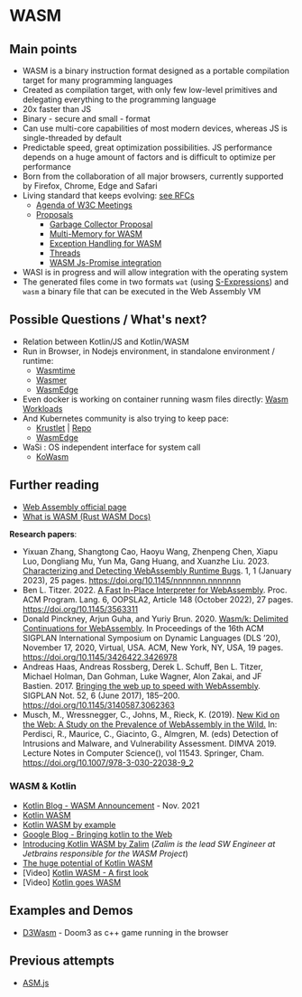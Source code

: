 # WASM

## Main points

- WASM is a binary instruction format designed as a portable compilation target for many programming languages
- Created as compilation target, with only few low-level primitives and delegating everything to the programming language
- 20x faster than JS
- Binary - secure and small - format
- Can use multi-core capabilities of most modern devices, whereas JS is single-threaded by default
- Predictable speed, great optimization possibilities. JS performance depends on a huge amount of factors and is difficult to optimize per performance
- Born from the collaboration of all major browsers, currently supported by Firefox, Chrome, Edge and Safari
- Living standard that keeps evolving: [see RFCs](https://github.com/orgs/WebAssembly/repositories)
    - [Agenda of W3C Meetings](https://github.com/WebAssembly/meetings/tree/main)
    - [Proposals](https://github.com/WebAssembly/proposals)
        - [Garbage Collector Proposal](https://github.com/WebAssembly/gc)
        - [Multi-Memory for WASM](https://github.com/WebAssembly/multi-memory)
        - [Exception Handling for WASM](https://github.com/WebAssembly/exception-handling)
        - [Threads](https://github.com/webassembly/threads)
        - [WASM Js-Promise integration](https://github.com/WebAssembly/js-promise-integration)
- WASI is in progress and will allow integration with the operating system
- The generated files come in two formats `wat` (using [S-Expressions](https://en.wikipedia.org/wiki/S-expression)) and `wasm` a binary file that can be executed in the Web Assembly VM

## Possible Questions / What's next? 

- Relation between Kotlin/JS and Kotlin/WASM
- Run in Browser, in Nodejs environment, in standalone environment / runtime:
    - [Wasmtime](https://wasmtime.dev/)
    - [Wasmer](https://wasmer.io/)
    - [WasmEdge](https://wasmedge.org/)
- Even docker is working on container running wasm files directly: [Wasm Workloads](https://docs.docker.com/desktop/wasm/)
- And Kubernetes community is also trying to keep pace: 
    - [Krustlet](https://krustlet.dev/) | [Repo](https://github.com/krustlet/krustlet)
    - [WasmEdge](https://wasmedge.org/book/en/use_cases/kubernetes.html)
- WaSi : OS independent interface for system call
    - [KoWasm](https://github.com/kowasm/kowasm)


## Further reading

- [Web Assembly official page](https://webassembly.org/)
- [What is WASM (Rust WASM Docs)](https://rustwasm.github.io/docs/book/what-is-webassembly.html)

**Research papers**:

- Yixuan Zhang, Shangtong Cao, Haoyu Wang, Zhenpeng Chen, Xiapu Luo, Dongliang Mu, Yun Ma, Gang Huang, and Xuanzhe Liu. 2023.
[Characterizing and Detecting WebAssembly Runtime Bugs](https://arxiv.org/pdf/2301.12102.pdf). 1, 1 (January 2023), 25 pages. https://doi.org/10.1145/nnnnnnn.nnnnnnn
- Ben L. Titzer. 2022. [A Fast In-Place Interpreter for WebAssembly](https://dl.acm.org/doi/pdf/10.1145/3563311). Proc. ACM Program. Lang. 6, OOPSLA2,
Article 148 (October 2022), 27 pages. https://doi.org/10.1145/3563311
- Donald Pinckney, Arjun Guha, and Yuriy Brun. 2020. [Wasm/k: Delimited Continuations for WebAssembly](https://arxiv.org/pdf/2010.01723.pdf). In Proceedings of the 16th ACM SIGPLAN International Symposium on Dynamic Languages (DLS ’20), November 17, 2020, Virtual, USA. ACM, New York, NY, USA, 19 pages. https://doi.org/10.1145/3426422.3426978
- Andreas Haas, Andreas Rossberg, Derek L. Schuff, Ben L. Titzer, Michael Holman, Dan Gohman, Luke Wagner, Alon Zakai, and JF Bastien. 2017. [Bringing the web up to speed with WebAssembly](https://dl.acm.org/doi/pdf/10.1145/3140587.3062363). SIGPLAN Not. 52, 6 (June 2017), 185–200. https://doi.org/10.1145/3140587.3062363
- Musch, M., Wressnegger, C., Johns, M., Rieck, K. (2019). [New Kid on the Web: A Study on the Prevalence of WebAssembly in the Wild.](https://ernie.ips.cs.tu-bs.de/papers/2019_DIMVA_WASM.pdf) In: Perdisci, R., Maurice, C., Giacinto, G., Almgren, M. (eds) Detection of Intrusions and Malware, and Vulnerability Assessment. DIMVA 2019. Lecture Notes in Computer Science(), vol 11543. Springer, Cham. https://doi.org/10.1007/978-3-030-22038-9_2
### WASM & Kotlin
- [Kotlin Blog - WASM Announcement](https://blog.jetbrains.com/kotlin/2021/11/k2-compiler-kotlin-wasm-and-tooling-announcements-at-the-2021-kotlin-event/) - Nov. 2021
- [Kotlin WASM](https://kotlinlang.org/docs/wasm-overview.html)
- [Kotlin WASM by example](https://github.com/Kotlin/kotlin-wasm-examples)
- [Google Blog - Bringing kotlin to the Web](https://developers.googleblog.com/2023/05/bringing-kotlin-to-web.html)
- [Introducing Kotlin WASM by Zalim](https://seb.deleuze.fr/introducing-kotlin-wasm/) (*Zalim is the lead SW Engineer at Jetbrains responsible for the WASM Project*)
- [The huge potential of Kotlin WASM](https://seb.deleuze.fr/the-huge-potential-of-kotlin-wasm/)
- [Video] [Kotlin WASM - A first look](https://www.youtube.com/watch?v=-pqz9sKXatw)
- [Video] [Kotlin goes WASM](https://www.youtube.com/watch?v=oIbX7nrSTPQ)


## Examples and Demos

- [D3Wasm](https://github.com/gabrielcuvillier/d3wasm/tree/master/neo) - Doom3 as c++ game running in the browser


## Previous attempts

- [ASM.js](http://asmjs.org/)